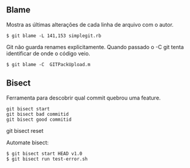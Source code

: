 Blame
-----

Mostra as últimas alterações de cada linha de arquivo com o autor.

```
$ git blame -L 141,153 simplegit.rb

```
Git não guarda renames explicitamente. Quando passado o -C git
tenta identificar de onde o código veio.

```
$ git blame -C  GITPackUpload.m

```

Bisect
------

Ferramenta para descobrir qual commit quebrou uma feature.

```
git bisect start
git bisect bad commitid
git bisect good commitid

```

git bisect reset

Automate bisect:

```
$ git bisect start HEAD v1.0
$ git bisect run test-error.sh

```
